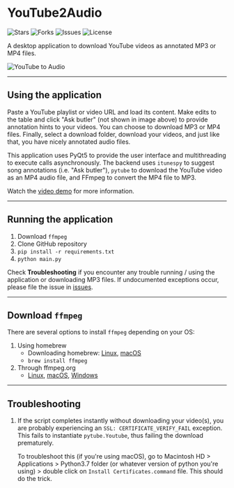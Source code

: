 # <b>YouTube2Audio</b>
![Stars](https://img.shields.io/github/stars/irahorecka/YouTube2Audio)
![Forks](https://img.shields.io/github/forks/irahorecka/YouTube2Audio)
![Issues](https://img.shields.io/github/issues/irahorecka/YouTube2Audio)
![License](https://img.shields.io/github/license/irahorecka/YouTube2Audio)

A desktop application to download YouTube videos as annotated MP3 or MP4 files.
<br>
<p align="left">
<img src=https://i.imgur.com/G0r0bnn.png alt="YouTube to Audio">
</p>
<hr>

## Using the application
Paste a YouTube playlist or video URL and load its content. Make edits to the table and click "Ask butler" (not shown in image above) to provide annotation hints to your videos. You can choose to download MP3 or MP4 files. Finally, select a download folder, download your videos, and just like that, you have nicely annotated audio files.

This application uses PyQt5 to provide the user interface and multithreading to execute calls asynchronously. The backend uses ```itunespy``` to suggest song annotations (i.e. "Ask butler"), ```pytube``` to download the YouTube video as an MP4 audio file, and FFmpeg to convert the MP4 file to MP3.

Watch the <a href="https://i.imgur.com/yn3x6mb.mp4">video demo</a> for more information.
<hr>

## Running the application

1) Download ```ffmpeg```
2) Clone GitHub repository
3) ```pip install -r requirements.txt```
4) ```python main.py```

Check <b>Troubleshooting</b> if you encounter any trouble running / using the application or downloading MP3 files. If undocumented exceptions occur, please file the issue in <a href="https://github.com/irahorecka/YouTube2Mp3/issues">issues</a>.
<hr>

## Download ```ffmpeg```

There are several options to install ```ffmpeg``` depending on your OS:

1) Using homebrew
    - Downloading homebrew: 
    <a href="https://docs.brew.sh/Homebrew-on-Linux">Linux</a>,
    <a href="https://docs.brew.sh/Installation">macOS</a>
    -  ```brew install ffmpeg```
2) Through ffmpeg.org
    - <a href="https://www.ffmpeg.org/download.html#build-linux">Linux</a>,
    <a href="https://www.ffmpeg.org/download.html#build-mac">macOS</a>,
    <a href="https://www.ffmpeg.org/download.html#build-windows">Windows</a>
    
<hr>

## Troubleshooting

1) If the script completes instantly without downloading your video(s), you are probably experiencing an ```SSL: CERTIFICATE_VERIFY_FAIL``` exception. This fails to instantiate ```pytube.Youtube```, thus failing the download prematurely.

    To troubleshoot this (if you're using macOS), go to Macintosh HD > Applications > Python3.7 folder (or whatever version of python you're using) > double click on ```Install Certificates.command``` file. This should do the trick.
